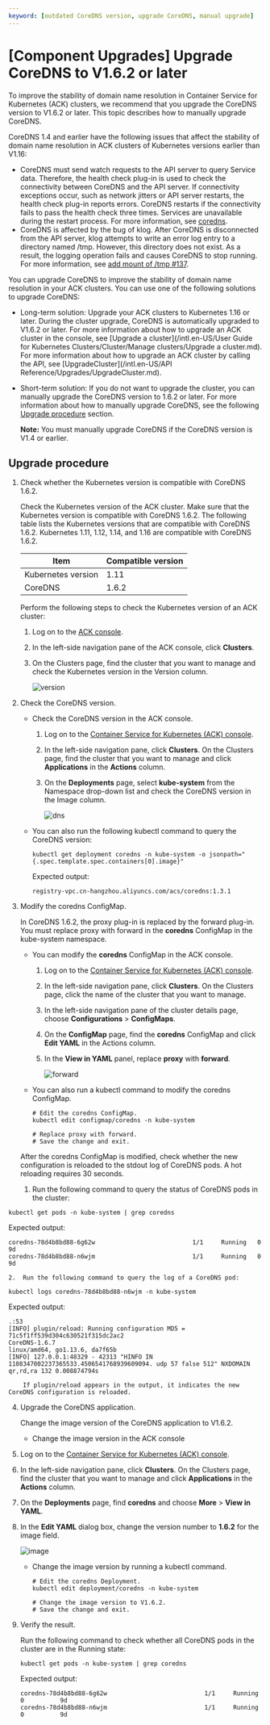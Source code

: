 ```yaml
---
keyword: [outdated CoreDNS version, upgrade CoreDNS, manual upgrade]
---
```


# \[Component Upgrades\] Upgrade CoreDNS to V1.6.2 or later

To improve the stability of domain name resolution in Container Service for Kubernetes \(ACK\) clusters, we recommend that you upgrade the CoreDNS version to V1.6.2 or later. This topic describes how to manually upgrade CoreDNS.

CoreDNS 1.4 and earlier have the following issues that affect the stability of domain name resolution in ACK clusters of Kubernetes versions earlier than V1.16:

-   CoreDNS must send watch requests to the API server to query Service data. Therefore, the health check plug-in is used to check the connectivity between CoreDNS and the API server. If connectivity exceptions occur, such as network jitters or API server restarts, the health check plug-in reports errors. CoreDNS restarts if the connectivity fails to pass the health check three times. Services are unavailable during the restart process. For more information, see [coredns](https://github.com/coredns/coredns/issues/2629).
-   CoreDNS is affected by the bug of klog. After CoreDNS is disconnected from the API server, klog attempts to write an error log entry to a directory named /tmp. However, this directory does not exist. As a result, the logging operation fails and causes CoreDNS to stop running. For more information, see [add mount of /tmp \#137](https://github.com/coredns/deployment/issues/137).

You can upgrade CoreDNS to improve the stability of domain name resolution in your ACK clusters. You can use one of the following solutions to upgrade CoreDNS:

-   Long-term solution: Upgrade your ACK clusters to Kubernetes 1.16 or later. During the cluster upgrade, CoreDNS is automatically upgraded to V1.6.2 or later. For more information about how to upgrade an ACK cluster in the console, see [Upgrade a cluster](/intl.en-US/User Guide for Kubernetes Clusters/Cluster/Manage clusters/Upgrade a cluster.md). For more information about how to upgrade an ACK cluster by calling the API, see [UpgradeCluster](/intl.en-US/API Reference/Upgrades/UpgradeCluster.md).
-   Short-term solution: If you do not want to upgrade the cluster, you can manually upgrade the CoreDNS version to 1.6.2 or later. For more information about how to manually upgrade CoreDNS, see the following [Upgrade procedure](#section_7wd_grs_c5s) section.

    **Note:** You must manually upgrade CoreDNS if the CoreDNS version is V1.4 or earlier.


## Upgrade procedure

1.  Check whether the Kubernetes version is compatible with CoreDNS 1.6.2.

    Check the Kubernetes version of the ACK cluster. Make sure that the Kubernetes version is compatible with CoreDNS 1.6.2. The following table lists the Kubernetes versions that are compatible with CoreDNS 1.6.2. Kubernetes 1.11, 1.12, 1.14, and 1.16 are compatible with CoreDNS 1.6.2.

    |Item|Compatible version|
    |----|------------------|
    |Kubernetes version|1.11|1.12|1.14|1.16|
    |CoreDNS|1.6.2|1.6.2|1.6.2|1.6.2|

    Perform the following steps to check the Kubernetes version of an ACK cluster:

    1.  Log on to the [ACK console](https://cs.console.aliyun.com).

    2.  In the left-side navigation pane of the ACK console, click **Clusters**.

    3.  On the Clusters page, find the cluster that you want to manage and check the Kubernetes version in the Version column.

        ![version](https://static-aliyun-doc.oss-accelerate.aliyuncs.com/assets/img/en-US/3555065061/p176529.png)

2.  Check the CoreDNS version.

    -   Check the CoreDNS version in the ACK console.
        1.  Log on to the [Container Service for Kubernetes \(ACK\) console](https://cs.console.aliyun.com).

        2.  In the left-side navigation pane, click **Clusters**. On the Clusters page, find the cluster that you want to manage and click **Applications** in the **Actions** column.
        3.  On the **Deployments** page, select **kube-system** from the Namespace drop-down list and check the CoreDNS version in the Image column.

            ![dns](https://static-aliyun-doc.oss-accelerate.aliyuncs.com/assets/img/en-US/7722866261/p176315.png)

    -   You can also run the following kubectl command to query the CoreDNS version:

        ```
        kubectl get deployment coredns -n kube-system -o jsonpath="{.spec.template.spec.containers[0].image}"
        ```

        Expected output:

        ```
        registry-vpc.cn-hangzhou.aliyuncs.com/acs/coredns:1.3.1
        ```

3.  Modify the coredns ConfigMap.

    In CoreDNS 1.6.2, the proxy plug-in is replaced by the forward plug-in. You must replace proxy with forward in the **coredns** ConfigMap in the kube-system namespace.

    -   You can modify the **coredns** ConfigMap in the ACK console.
        1.  Log on to the [Container Service for Kubernetes \(ACK\) console](https://cs.console.aliyun.com).

        2.  In the left-side navigation pane, click **Clusters**. On the Clusters page, click the name of the cluster that you want to manage.
        3.  In the left-side navigation pane of the cluster details page, choose **Configurations** \> **ConfigMaps**.
        4.  On the **ConfigMap** page, find the **coredns** ConfigMap and click **Edit YAML** in the Actions column.
        5.  In the **View in YAML** panel, replace **proxy** with **forward**.

            ![forward](https://static-aliyun-doc.oss-accelerate.aliyuncs.com/assets/img/en-US/3555065061/p176548.png)

    -   You can also run a kubectl command to modify the coredns ConfigMap.

        ```
        # Edit the coredns ConfigMap. 
        kubectl edit configmap/coredns -n kube-system
        
        # Replace proxy with forward. 
        # Save the change and exit. 
        ```

    After the coredns ConfigMap is modified, check whether the new configuration is reloaded to the stdout log of CoreDNS pods. A hot reloading requires 30 seconds.

    1.  Run the following command to query the status of CoreDNS pods in the cluster:

```
kubectl get pods -n kube-system | grep coredns
```

Expected output:

```
coredns-78d4b8bd88-6g62w                           1/1     Running   0          9d
coredns-78d4b8bd88-n6wjm                           1/1     Running   0          9d
```

    2.  Run the following command to query the log of a CoreDNS pod:

```
kubectl logs coredns-78d4b8bd88-n6wjm -n kube-system
```

Expected output:

```
.:53
[INFO] plugin/reload: Running configuration MD5 = 71c5f1ff539d304c630521f315dc2ac2
CoreDNS-1.6.7
linux/amd64, go1.13.6, da7f65b
[INFO] 127.0.0.1:48329 - 42313 "HINFO IN 1108347002237365533.4506541768939609094. udp 57 false 512" NXDOMAIN qr,rd,ra 132 0.008874794s
```

        If plugin/reload appears in the output, it indicates the new CoreDNS configuration is reloaded.

4.  Upgrade the CoreDNS application.

    Change the image version of the CoreDNS application to V1.6.2.

    -   Change the image version in the ACK console

1.  Log on to the [Container Service for Kubernetes \(ACK\) console](https://cs.console.aliyun.com).

2.  In the left-side navigation pane, click **Clusters**. On the Clusters page, find the cluster that you want to manage and click **Applications** in the **Actions** column.
3.  On the **Deployments** page, find **coredns** and choose **More** \> **View in YAML**.
4.  In the **Edit YAML** dialog box, change the version number to **1.6.2** for the image field.

    ![image](https://static-aliyun-doc.oss-accelerate.aliyuncs.com/assets/img/en-US/3555065061/p176558.png)

    -   Change the image version by running a kubectl command.

        ```
        # Edit the coredns Deployment. 
        kubectl edit deployment/coredns -n kube-system
        
        # Change the image version to V1.6.2. 
        # Save the change and exit. 
        ```

5.  Verify the result.

    Run the following command to check whether all CoreDNS pods in the cluster are in the Running state:

    ```
    kubectl get pods -n kube-system | grep coredns
    ```

    Expected output:

    ```
    coredns-78d4b8bd88-6g62w                           1/1     Running   0          9d
    coredns-78d4b8bd88-n6wjm                           1/1     Running   0          9d
    ```


